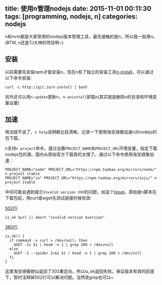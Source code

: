 title: 使用n管理nodejs
date: 2015-11-01 00:11:30
tags: [programming, nodejs, n]
categories: nodejs
---

n和nvm都是大家常用的nodejs版本管理工具，最先接触的是n，所以我一般用n。(BTW, n还是TJ大神的项目咧~)

## 安装

以前需要先安装npm才能安装n，现在n有了独立的安装工具[n-install](https://github.com/mklement0/n-install)，可以通过以下命令安装:

    curl -L http://git.io/n-install | bash

另外还可以用`n-update`更新n，`n-uninstall`卸载n(其实就是删除n的目录和环境变量设置)

<!--more-->

## 加速

用法就不说了，`n help`说明都比较清晰。记录一下使用淘宝镜像加速n对nodejs的包下载。

n支持`n project`命令，通过设置`PROJECT_NAME`和`PROJECT_URL`环境变量，指定下载nodejs包的源。国内从原始官方下载真的太慢了。通过以下命令使用淘宝镜像加速：

    PROJECT_NAME="node" PROJECT_URL="https://npm.taobao.org/mirrors/node/" n project stable
    PROJECT_NAME="io" PROJECT_URL="https://npm.taobao.org/mirrors/iojs/" n project stable

中间可能会遇到提示`Invalid version XXX`的问题，如这个[Issue](https://github.com/tj/n/issues/314)。原始是n脚本在下载包前，用curl或wget先测试链接时候有效:

[502行](https://github.com/tj/n/blob/1388dd0926abfa5c21228acbdb33795bee7c5d9d/bin/n#L502):

    is_ok $url || abort "invalid version $version"

[360行](https://github.com/tj/n/blob/1388dd0926abfa5c21228acbdb33795bee7c5d9d/bin/n#L360):

    is_ok() {
      if command -v curl > /dev/null; then
        $GET -Is $1 | head -n 1 | grep 200 > /dev/null
      else
        $GET -S --spider 2>&1 $1 | head -n 1 | grep 200 > /dev/null
      fi
    }

这里淘宝镜像貌似返回了302重定向，所以is_ok返回失败。保证版本有效的前提下，暂时注释掉502行可以解决问题。当然改grep也可以~

